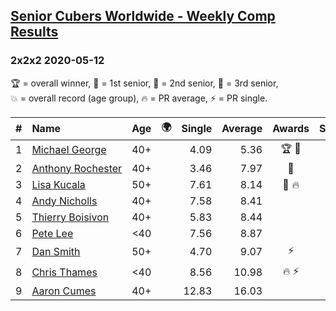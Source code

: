 <style>table {white-space: nowrap;}</style>
<link rel="stylesheet" type="text/css" href="/scw-comp/css/flags.css" />

## [Senior Cubers Worldwide - Weekly Comp Results](/scw-comp/results/)
### 2x2x2 2020-05-12

<span style="white-space: nowrap;">🏆 = overall winner</span>, <span style="white-space: nowrap;">🥇 = 1st senior</span>, <span style="white-space: nowrap;">🥈 = 2nd senior</span>, <span style="white-space: nowrap;">🥉 = 3rd senior</span>, <span style="white-space: nowrap;">💥 = overall record (age group)</span>, <span style="white-space: nowrap;">🔥 = PR average</span>, <span style="white-space: nowrap;">⚡ = PR single</span>.

| # | Name | Age | 🌍 | Single | Average | Awards | Solve 1 | Solve 2 | Solve 3 | Solve 4 | Solve 5 | Video |
| :--: | :-- | :--: | :--: | --: | --: | :--: | --: | --: | --: | --: | --: | :-- |
| 1 | [Michael George](../../persons/michael_george/222.md) | 40+ | <i class="flag flag-GB" /> | 4.09 | 5.36 | 🏆 🥇 | 5.15 | DNF | 4.37 | 6.55 | 4.09 | [Desktop](https://www.facebook.com/events/546188069600739/permalink/550183102534569) / [Mobile](https://m.facebook.com/events/546188069600739?view=permalink&id=550183102534569) |
| 2 | [Anthony Rochester](../../persons/anthony_rochester/222.md) | 40+ | <i class="flag flag-AU" /> | 3.46 | 7.97 | 🥈 | 7.56 | 8.22 | 3.46 | 8.42 | 8.12 | [Desktop](https://www.facebook.com/events/546188069600739/permalink/549151575971055) / [Mobile](https://m.facebook.com/events/546188069600739?view=permalink&id=549151575971055) |
| 3 | [Lisa Kucala](../../persons/lisa_kucala/222.md) | 50+ | <i class="flag flag-US" /> | 7.61 | 8.14 | 🥉 🔥 | 8.58 | 8.90 | 7.61 | 8.04 | 7.80 | [Desktop](https://www.facebook.com/events/546188069600739/permalink/547730619446484) / [Mobile](https://m.facebook.com/events/546188069600739?view=permalink&id=547730619446484) |
| 4 | [Andy Nicholls](../../persons/andy_nicholls/222.md) | 40+ | <i class="flag flag-GB" /> | 7.58 | 8.41 |  | 9.12 | 7.58 | 8.05 | 8.05 | 9.57 | [Desktop](https://www.facebook.com/events/546188069600739/permalink/546943102858569) / [Mobile](https://m.facebook.com/events/546188069600739?view=permalink&id=546943102858569) |
| 5 | [Thierry Boisivon](../../persons/thierry_boisivon/222.md) | 40+ | <i class="flag flag-FR" /> | 5.83 | 8.44 |  | 5.83 | 7.53 | 9.84 | 7.96 | 18.65 | [Desktop](https://www.facebook.com/events/546188069600739/permalink/550137782539101) / [Mobile](https://m.facebook.com/events/546188069600739?view=permalink&id=550137782539101) |
| 6 | [Pete Lee](../../persons/pete_lee/222.md) | <40 | <i class="flag flag-GB" /> | 7.56 | 8.87 |  | 8.62 | 7.56 | DNF | 9.24 | 8.76 | [Desktop](https://www.facebook.com/events/546188069600739/permalink/550262485859964) / [Mobile](https://m.facebook.com/events/546188069600739?view=permalink&id=550262485859964) |
| 7 | [Dan Smith](../../persons/dan_smith/222.md) | 50+ | <i class="flag flag-US" /> | 4.70 | 9.07 | ⚡ | 11.01 | 8.37 | 4.70 | 20.08 | 7.84 | [Desktop](https://www.facebook.com/events/546188069600739/permalink/549592292593650) / [Mobile](https://m.facebook.com/events/546188069600739?view=permalink&id=549592292593650) |
| 8 | [Chris Thames](../../persons/chris_thames/222.md) | <40 | <i class="flag flag-US" /> | 8.56 | 10.98 | 🔥 ⚡ | 8.84 | 13.07 | 8.56 | DNF | 11.02 | [Desktop](https://www.facebook.com/events/546188069600739/permalink/550216622531217) / [Mobile](https://m.facebook.com/events/546188069600739?view=permalink&id=550216622531217) |
| 9 | [Aaron Cumes](../../persons/aaron_cumes/222.md) | 40+ | <i class="flag flag-GB" /> | 12.83 | 16.03 |  | 12.83 | 28.56 | 16.89 | 14.51 | 16.68 | [Desktop](https://www.facebook.com/events/546188069600739/permalink/546210349598511) / [Mobile](https://m.facebook.com/events/546188069600739?view=permalink&id=546210349598511) |

<!-- Global site tag (gtag.js) - Google Analytics -->
<script async src="https://www.googletagmanager.com/gtag/js?id=UA-86348435-3"></script>
<script>window.dataLayer = window.dataLayer || []; function gtag() {dataLayer.push(arguments);} gtag('js', new Date()); gtag('config', 'UA-86348435-3');</script>
